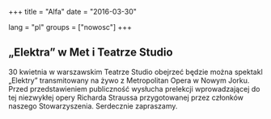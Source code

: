+++
title = "Alfa"
date = "2016-03-30"

lang = "pl"
groups = ["nowosc"]
+++

## „Elektra” w Met i Teatrze Studio
30 kwietnia w warszawskim Teatrze Studio obejrzeć będzie można spektakl „Elektry” transmitowany na żywo z Metropolitan Opera w Nowym Jorku. 
Przed przedstawieniem publiczność wysłucha prelekcji wprowadzającej do tej niezwykłej opery Richarda Straussa przygotowanej przez członków naszego Stowarzyszenia. 
Serdecznie zapraszamy.

